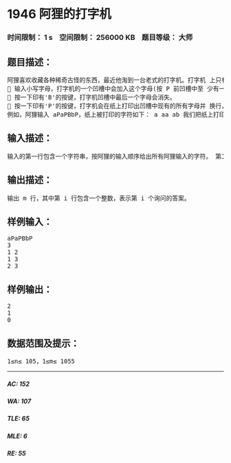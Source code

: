 # 1946 阿狸的打字机   
### 时间限制： 1 s&nbsp;&nbsp;&nbsp;&nbsp;空间限制： 256000 KB&nbsp;&nbsp;&nbsp;&nbsp;题目等级： 大师  
## 题目描述：  

<pre>
阿狸喜欢收藏各种稀奇古怪的东西，最近他淘到一台老式的打字机。打字机 上只有 28 个按键，分别印有 26 个小写英文字母和'B'、'P'两个字母。 经阿狸研究发现，这个打字机是这样工作的：
 输入小写字母，打字机的一个凹槽中会加入这个字母(按 P 前凹槽中至 少有一个字母)。
 按一下印有'B'的按键，打字机凹槽中最后一个字母会消失。
 按一下印有'P'的按键，打字机会在纸上打印出凹槽中现有的所有字母并 换行，但凹槽中的字母不会消失（保证凹槽中至少有一个字母）。
例如，阿狸输入 aPaPBbP，纸上被打印的字符如下： a aa ab 我们把纸上打印出来的字符串从 1 开始顺序编号，一直到 n。打字机有一个 非常有趣的功能，在打字机中暗藏一个带数字的小键盘，在小键盘上输入两个数 (x,y)（其中 1≤x,y≤n），打字机会显示第 x 个打印的字符串在第 y 个打印的字符串 中出现了多少次。 阿狸发现了这个功能以后很兴奋，他想写个程序完成同样的功能，你能帮助 他么？
</pre>
  
  
## 输入描述：  

<pre>
输入的第一行包含一个字符串，按阿狸的输入顺序给出所有阿狸输入的字符。 第二行包含一个整数 m，表示询问个数。 接下来 m 行描述所有由小键盘输入的询问。其中第 i 行包含两个整数 x, y， 表示第 i 个询问为(x, y)。
</pre>
  
  
## 输出描述：  

<pre>
输出 m 行，其中第 i 行包含一个整数，表示第 i 个询问的答案。 
</pre>
  
  
## 样例输入：  

<pre>
aPaPBbP
3
1 2
1 3
2 3
</pre>
  
  
## 样例输出：  

<pre>
2
1
0 
</pre>
  
  
## 数据范围及提示：  

<pre>
1≤n≤ 105，1≤m≤ 1055
</pre>
  
  
***  

##### AC: 152  
##### WA: 107  
##### TLE: 65  
##### MLE: 6  
##### RE: 55  
